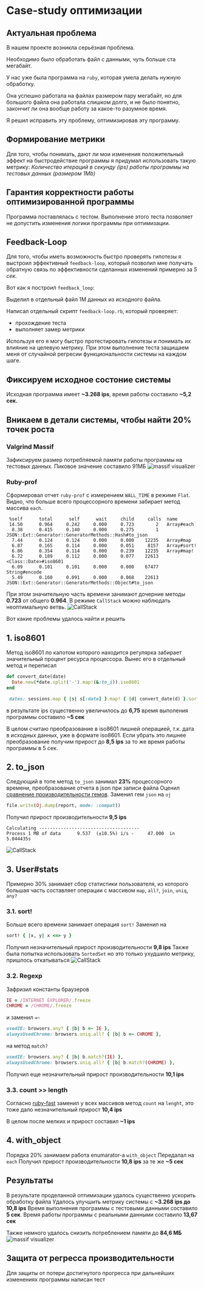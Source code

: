 # Case-study оптимизации

## Актуальная проблема
В нашем проекте возникла серьёзная проблема.

Необходимо было обработать файл с данными, чуть больше ста мегабайт.

У нас уже была программа на `ruby`, которая умела делать нужную обработку.

Она успешно работала на файлах размером пару мегабайт, но для большого файла она работала слишком долго, и не было понятно, закончит ли она вообще работу за какое-то разумное время.

Я решил исправить эту проблему, оптимизировав эту программу.

## Формирование метрики
Для того, чтобы понимать, дают ли мои изменения положительный эффект на быстродействие программы я придумал использовать такую метрику: *Количество итераций в секунду (ips) работы программы на тестовых данных (размером 1Mb)*

## Гарантия корректности работы оптимизированной программы
Программа поставлялась с тестом. Выполнение этого теста позволяет не допустить изменения логики программы при оптимизации.

## Feedback-Loop
Для того, чтобы иметь возможность быстро проверять гипотезы я выстроил эффективный `feedback-loop`, который позволил мне получать обратную связь по эффективности сделанных изменений примерно за *5 сек.*

Вот как я построил `feedback_loop`:

Выделил в отдельный файл 1М данных из исходного файла.

Написал отдельный скрипт `feedback-loop.rb`, который проверяет:
- прохождение теста
- выполняет замер метрики

Используя его я могу быстро протестировать гипотезы и понимать их влияние на целевую метрику. При этом выполнение теста защищаем меня от случайной регресии функциональности системы на каждом шаге.

## Фиксируем исходное состоние системы
Исходная программа имеет **~3.268 ips**, время работы составило **~5,2 сек.**

## Вникаем в детали системы, чтобы найти 20% точек роста
###
### Valgrind Massif ###
Зафиксируем размер потребляемой памяти работы программы на тестовых данных.
Пиковое значение составило 91МБ
![massif visualizer](img/memory_before.png)

### Ruby-prof ###
Сформировал отчет `ruby-prof` с измерением `WALL_TIME` в режиме `Flat`. Видно, что больше всего процессорного времени забирает метод массива `each`.
```
 %self      total      self      wait     child     calls  name
 14.50      0.964     0.242     0.000     0.723        2   Array#each
  8.38      0.415     0.140     0.000     0.275        1   JSON::Ext::Generator::GeneratorMethods::Hash#to_json
  7.44      0.124     0.124     0.000     0.000    12235   Array#map
  6.87      0.165     0.114     0.000     0.051     8157   Array#sort!
  6.86      0.354     0.114     0.000     0.239    12235   Array#map!
  6.72      0.189     0.112     0.000     0.077    22613   <Class::Date>#iso8601
  6.09      0.101     0.101     0.000     0.000    67477   String#encode
  5.49      0.160     0.091     0.000     0.068    22613   JSON::Ext::Generator::GeneratorMethods::Object#to_json
```
При этом значительную часть времени занимают дочерние методы **0.723** от общего **0.964**. В режиме `CallStack` можно наблюдать неоптимальную ветвь.
![CallStack](img/call_stack.png)

Вот какие проблемы удалось найти и решить

## 1. iso8601
Метод iso8601 по капотом которого находится регулярка забирает значительный процент ресурса процессора. Вынес его в отдельный метод и переписал

```ruby
def convert_date(date)
  Date.new(*date.split('-').map!(&:to_i)).iso8601
end
```
```ruby
 dates: sessions.map { |s| s[:date] }.map! { |d| convert_date(d) }.sort! { |x, y| y <=> x }
```
в результате ips существенно увеличилось до **6,75** время выполения программы составило **~5 сек**

В целом считаю преобразование в iso8601 лишней операцией, т.к. дата в исходных данных, уже в формате iso8601.
Если убрать это лишнее преобразование получим прирост до **8,5 ips** за то же время работы программы в 5 сек.

## 2. to_json
Следующий в топе метод `to_json` занимал **23%** процессорного времени, преобразование отчета в json при записи файла
Оценил [сравнение производительности гемов](http://www.ohler.com/dev/oj_misc/performance_compat.html).
Заменил гем `json` на `oj`

```ruby
file.write(Oj.dump(report, mode: :compat))
```
Получил прирост производительности **9,5 ips**
```
Calculating -------------------------------------
Process 1 MB of data      9.537  (±10.5%) i/s -     47.000  in   5.044435s
```

![CallStack](img/call_stack_1.png)

## 3. User#stats
Примерно 30% занимает сбор статистики пользователя, из которого большая часть составляет операции с массивом `map`, `all?`, `join`, `uniq`, `any?`

### 3.1. sort!
Больше всего времени занимает операция `sort!`
Заменил на
```ruby
sort! { |x, y| x <=> y }
```
Получил незначительный прирост производительности **9,8 ips**
Также была попытка использовать `SortedSet` но это только ухудшило метрику, пришлось откатываться
![CallStack](img/call_stack_2.png)

### 3.2. Regexp
Зафризил константы браузеров
```ruby
IE = /INTERNET EXPLORER/.freeze
CHROME = /CHROME/.freeze
```
и заменил `=~`
```ruby
usedIE: browsers.any? { |b| b =~ IE },
alwaysUsedChrome: browsers.uniq.all? { |b| b =~ CHROME },
```
на метод `match?`
```ruby
usedIE: browsers.any? { |b| b.match?(IE) },
alwaysUsedChrome: browsers.uniq.all? { |b| b.match?(CHROME) },
```
Получил еще незначительный прирост производительности **10,1 ips**

### 3.3. count >> length
Согласно [ruby-fast](https://github.com/JuanitoFatas/fast-ruby) заменил у всех массивов метод `count` на `lenght`, это тоже дало незначительный прирост **10,4 ips**

В целом после мелких и прирост составил **~1 ips**

## 4. with_object
Порядка 20% занимаем работа enumarator-a `with_object`
Передалал на `each`
Получил прирост производительности **10,8 ips** за те же **~5 сек**

## Результаты
В результате проделанной оптимизации удалось существенно ускорить обработку файла
Удалось улучшить метрику системы с **~3.268 ips до 10,8 ips**
Время выполнения программы с тестовыми данными составило **5 сек**.
Время работы программы с реальными данными составило **13,67 сек**

Также немного удалось снизить потреблением памяти до **84,6 МБ**
![massif visualizer](img/memory_after.png)


## Защита от регресса производительности
Для защиты от потери достигнутого прогресса при дальнейших изменениях программы написан тест

